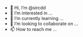 - 👋 Hi, I’m @sircdd
- 👀 I’m interested in ...
- 🌱 I’m currently learning ...
- 💞️ I’m looking to collaborate on ...
- 📫 How to reach me ...

<!---
sircdd/sircdd is a ✨ special ✨ repository because its `README.md` (this file) appears on your GitHub profile.
You can click the Preview link to take a look at your changes.
--->
